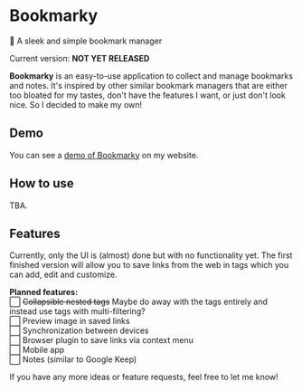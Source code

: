 # Bookmarky
📔 A sleek and simple bookmark manager

Current version: **NOT YET RELEASED**

**Bookmarky** is an easy-to-use application to collect and manage bookmarks and notes. It's inspired by other similar bookmark managers that are either too bloated for my tastes, don't have the features I want, or just don't look nice. So I decided to make my own!

## Demo
You can see a [demo of Bookmarky](https://besasam.github.io/demos/bookmarky) on my website.

## How to use
TBA.

## Features
Currently, only the UI is (almost) done but with no functionality yet. The first finished version will allow you to save links from the web in tags which you can add, edit and customize.

**Planned features:**  
⬜ ~~Collapsible nested tags~~ Maybe do away with the tags entirely and instead use tags with multi-filtering?  
⬜ Preview image in saved links  
⬜ Synchronization between devices  
⬜ Browser plugin to save links via context menu  
⬜ Mobile app  
⬜ Notes (similar to Google Keep)

If you have any more ideas or feature requests, feel free to let me know!
